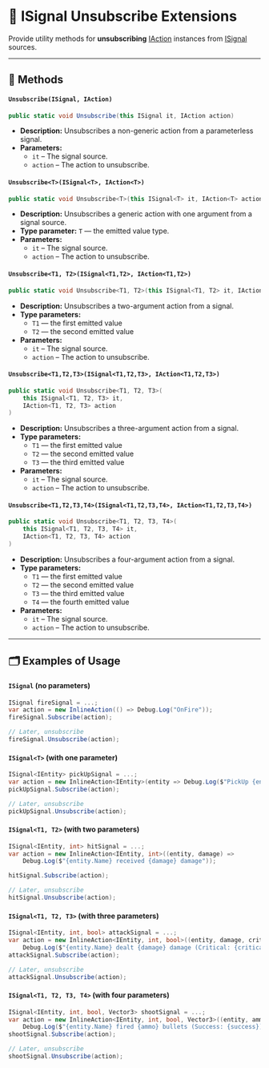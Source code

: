 # 🧩 ISignal Unsubscribe Extensions

Provide utility methods for **unsubscribing** [IAction](../Actions/IActions.md) instances from [ISignal](ISignals.md)
sources.

---

## 🏹 Methods

#### `Unsubscribe(ISignal, IAction)`

```csharp
public static void Unsubscribe(this ISignal it, IAction action)
```

- **Description:** Unsubscribes a non-generic action from a parameterless signal.
- **Parameters:**
    - `it` – The signal source.
    - `action` – The action to unsubscribe.

#### `Unsubscribe<T>(ISignal<T>, IAction<T>)`

```csharp
public static void Unsubscribe<T>(this ISignal<T> it, IAction<T> action)
```

- **Description:** Unsubscribes a generic action with one argument from a signal source.
- **Type parameter:** `T` — the emitted value type.
- **Parameters:**
    - `it` – The signal source.
    - `action` – The action to unsubscribe.

#### `Unsubscribe<T1, T2>(ISignal<T1,T2>, IAction<T1,T2>)`

```csharp
public static void Unsubscribe<T1, T2>(this ISignal<T1, T2> it, IAction<T1, T2> action)
```

- **Description:** Unsubscribes a two-argument action from a signal.
- **Type parameters:**
    - `T1` — the first emitted value
    - `T2` — the second emitted value
- **Parameters:**
    - `it` – The signal source.
    - `action` – The action to unsubscribe.

#### `Unsubscribe<T1,T2,T3>(ISignal<T1,T2,T3>, IAction<T1,T2,T3>)`

```csharp
public static void Unsubscribe<T1, T2, T3>(
    this ISignal<T1, T2, T3> it,
    IAction<T1, T2, T3> action
)
```

- **Description:** Unsubscribes a three-argument action from a signal.
- **Type parameters:**
    - `T1` — the first emitted value
    - `T2` — the second emitted value
    - `T3` — the third emitted value
- **Parameters:**
    - `it` – The signal source.
    - `action` – The action to unsubscribe.

#### `Unsubscribe<T1,T2,T3,T4>(ISignal<T1,T2,T3,T4>, IAction<T1,T2,T3,T4>)`

```csharp
public static void Unsubscribe<T1, T2, T3, T4>(
    this ISignal<T1, T2, T3, T4> it,
    IAction<T1, T2, T3, T4> action
)
```

- **Description:** Unsubscribes a four-argument action from a signal.
- **Type parameters:**
    - `T1` — the first emitted value
    - `T2` — the second emitted value
    - `T3` — the third emitted value
    - `T4` — the fourth emitted value
- **Parameters:**
    - `it` – The signal source.
    - `action` – The action to unsubscribe.

---

## 🗂 Examples of Usage

#### `ISignal` (no parameters)

```csharp
ISignal fireSignal = ...;
var action = new InlineAction(() => Debug.Log("OnFire"));
fireSignal.Subscribe(action);

// Later, unsubscribe
fireSignal.Unsubscribe(action);
```

#### `ISignal<T>` (with one parameter)

```csharp
ISignal<IEntity> pickUpSignal = ...;
var action = new InlineAction<IEntity>(entity => Debug.Log($"PickUp {entity.Name}"));
pickUpSignal.Subscribe(action);

// Later, unsubscribe
pickUpSignal.Unsubscribe(action);
```

#### `ISignal<T1, T2>` (with two parameters)

```csharp
ISignal<IEntity, int> hitSignal = ...;
var action = new InlineAction<IEntity, int>((entity, damage) =>
    Debug.Log($"{entity.Name} received {damage} damage"));

hitSignal.Subscribe(action);

// Later, unsubscribe
hitSignal.Unsubscribe(action);
```

#### `ISignal<T1, T2, T3>` (with three parameters)

```csharp
ISignal<IEntity, int, bool> attackSignal = ...;
var action = new InlineAction<IEntity, int, bool>((entity, damage, critical) =>
    Debug.Log($"{entity.Name} dealt {damage} damage (Critical: {critical})"));
attackSignal.Subscribe(action);

// Later, unsubscribe
attackSignal.Unsubscribe(action);
```

#### `ISignal<T1, T2, T3, T4>` (with four parameters)

```csharp
ISignal<IEntity, int, bool, Vector3> shootSignal = ...;
var action = new InlineAction<IEntity, int, bool, Vector3>((entity, ammo, success, position) =>
    Debug.Log($"{entity.Name} fired {ammo} bullets (Success: {success}) at {position}"));
shootSignal.Subscribe(action);

// Later, unsubscribe
shootSignal.Unsubscribe(action);
```
